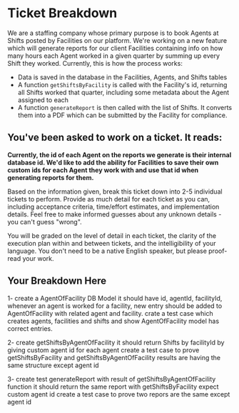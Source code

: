 # Ticket Breakdown
We are a staffing company whose primary purpose is to book Agents at Shifts posted by Facilities on our platform. We're working on a new feature which will generate reports for our client Facilities containing info on how many hours each Agent worked in a given quarter by summing up every Shift they worked. Currently, this is how the process works:

- Data is saved in the database in the Facilities, Agents, and Shifts tables
- A function `getShiftsByFacility` is called with the Facility's id, returning all Shifts worked that quarter, including some metadata about the Agent assigned to each
- A function `generateReport` is then called with the list of Shifts. It converts them into a PDF which can be submitted by the Facility for compliance.

## You've been asked to work on a ticket. It reads:

**Currently, the id of each Agent on the reports we generate is their internal database id. We'd like to add the ability for Facilities to save their own custom ids for each Agent they work with and use that id when generating reports for them.**


Based on the information given, break this ticket down into 2-5 individual tickets to perform. Provide as much detail for each ticket as you can, including acceptance criteria, time/effort estimates, and implementation details. Feel free to make informed guesses about any unknown details - you can't guess "wrong".


You will be graded on the level of detail in each ticket, the clarity of the execution plan within and between tickets, and the intelligibility of your language. You don't need to be a native English speaker, but please proof-read your work.

## Your Breakdown Here
1- create a AgentOfFacility DB Model
it should have id, agentId, facilityId,
whenever an agent is worked for a facility, new entry should be added to AgentOfFacility with related agent and facility.
crate a test case which creates agents, facilities and shifts and show AgentOfFacility model has correct entries. 

2- create getShiftsByAgentOfFacility
it should return Shifts by facilityId by giving custom agent id for each agent
create a test case to prove getShiftsByFacility and getShiftsByAgentOfFacility results are having the same structure except agent id 

3- create test generateReport with result of getShiftsByAgentOfFacility function
it should return the same report with getShiftsByFacility expect custom agent id
create a test case to prove two repors are the same except agent id 